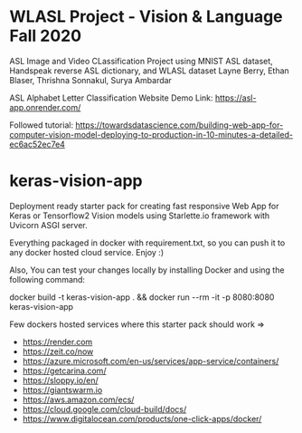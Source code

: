 # WLASL Project - Vision & Language Fall 2020

ASL Image and Video CLassification Project using MNIST ASL dataset, Handspeak reverse ASL dictionary, and WLASL dataset
Layne Berry, Ethan Blaser, Thrishna Sonnakul, Surya Ambardar





ASL Alphabet Letter Classification Website Demo
Link: https://asl-app.onrender.com/

Followed tutorial: 
https://towardsdatascience.com/building-web-app-for-computer-vision-model-deploying-to-production-in-10-minutes-a-detailed-ec6ac52ec7e4



# keras-vision-app

Deployment ready starter pack for creating fast responsive Web App for Keras or Tensorflow2 Vision models using Starlette.io framework with Uvicorn ASGI server.

Everything packaged in docker with requirement.txt, so you can push it to any docker hosted cloud service. Enjoy :)

Also, You can test your changes locally by installing Docker and using the following command:

docker build -t keras-vision-app . && docker run --rm -it -p 8080:8080 keras-vision-app

Few dockers hosted services where this starter pack should work =>

* https://render.com
* https://zeit.co/now
* https://azure.microsoft.com/en-us/services/app-service/containers/
* https://getcarina.com/
* https://sloppy.io/en/
* https://giantswarm.io
* https://aws.amazon.com/ecs/
* https://cloud.google.com/cloud-build/docs/
* https://www.digitalocean.com/products/one-click-apps/docker/
